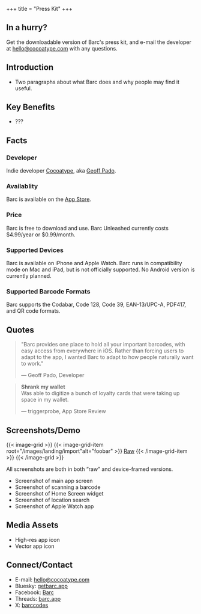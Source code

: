 +++
title = "Press Kit"
+++

## In a hurry?
Get the downloadable version of Barc&apos;s press kit, and e-mail the developer at [hello@cocoatype.com](mailto:hello@cocoatype.com) with any questions.

## Introduction

- Two paragraphs about what Barc does and why people may find it useful.

## Key Benefits

- ???

## Facts

### Developer
Indie developer [Cocoatype](https://cocoatype.com/), aka [Geoff Pado](https://pado.name/).

### Availablity
Barc is available on the [App Store](https://getbarc.app/appstore/).

### Price
Barc is free to download and use. Barc Unleashed currently costs $4.99/year or $0.99/month.

### Supported Devices
Barc is available on iPhone and Apple Watch. Barc runs in compatibility mode on Mac and iPad, but is not officially supported. No Android version is currently planned.

### Supported Barcode Formats
Barc supports the Codabar, Code 128, Code 39, EAN-13/UPC-A, PDF417, and QR code formats.

## Quotes

> "Barc provides one place to hold all your important barcodes, with easy access from everywhere in iOS. Rather than forcing users to adapt to the app, I wanted Barc to adapt to how people naturally want to work."
> 
> &mdash; Geoff Pado, Developer

> **Shrank my wallet**  
> Was able to digitize a bunch of loyalty cards that were taking up space in my wallet.
>
> &mdash; triggerprobe, App Store Review

## Screenshots/Demo

{{< image-grid >}}
    {{< image-grid-item root="/images/landing/import"alt="foobar" >}}
[Raw](#)
    {{< /image-grid-item >}}
{{< /image-grid >}}

All screenshots are both in both “raw” and device-framed versions.

- Screenshot of main app screen
- Screenshot of scanning a barcode
- Screenshot of Home Screen widget
- Screenshot of location search
- Screenshot of Apple Watch app

## Media Assets

- High-res app icon
- Vector app icon

## Connect/Contact

- E-mail: [hello@cocoatype.com](mailto:hello@cocoatype.com)
- Bluesky: [getbarc.app](https://getbarc.app/contact/bluesky)
- Facebook: [Barc](https://getbarc.app/contact/facebook)
- Threads: [barc.app](https://getbarc.app/contact/threads/)
- X: [barccodes](https://getbarc.app/contact/x)
